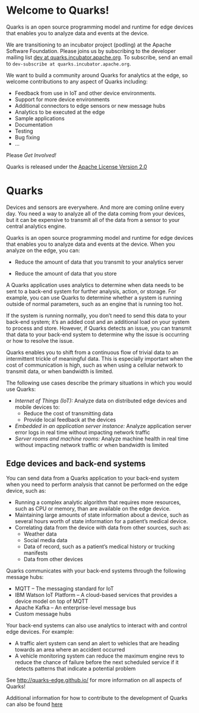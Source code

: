 # Welcome to Quarks!

Quarks is an open source programming model and runtime for edge devices that enables you to analyze data and events at the device.

We are transitioning to an incubator project (podling) at the Apache Software Foundation. Please joins us by subscribing to the
developer mailing list [dev at quarks.incubator.apache.org](http://mail-archives.apache.org/mod_mbox/incubator-quarks-dev/).
To subscribe, send an email to `dev-subscribe at quarks.incubator.apache.org`.

We want to build a community around Quarks for analytics at the edge, so welcome contributions to any aspect of Quarks including:

 * Feedback from use in IoT and other device environments.
 * Support for more device environments
 * Additional connectors to edge sensors or new message hubs
 * Analytics to be executed at the edge
 * Sample applications
 * Documentation
 * Testing
 * Bug fixing
 * ...

Please *Get Involved!*

Quarks is released under the [Apache License Version 2.0](LICENSE)

# Quarks
Devices and sensors are everywhere. And more are coming online every day. You need a way to analyze all of the data coming from your devices, but it can be expensive to transmit all of the data from a sensor to your central analytics engine.

Quarks is an open source programming model and runtime for edge devices that enables you to analyze data and events at the device. When you analyze on the edge, you can:

* Reduce the amount of data that you transmit to your analytics server

* Reduce the amount of data that you store

A Quarks application uses analytics to determine when data needs to be sent to a back-end system for further analysis, action, or storage. For example, you can use Quarks to determine whether a system is running outside of normal parameters, such as an engine that is running too hot.

If the system is running normally, you don’t need to send this data to your back-end system; it’s an added cost and an additional load on your system to process and store. However, if Quarks detects an issue, you can transmit that data to your back-end system to determine why the issue is occurring or how to resolve the issue.   

Quarks enables you to shift from a continuous flow of trivial data to an intermittent trickle of meaningful data. This is especially important when the cost of communication is high, such as when using a cellular network to transmit data, or when bandwidth is limited.

The following use cases describe the primary situations in which you would use Quarks:

* *Internet of Things (IoT):* Analyze data on distributed edge devices and mobile devices to:
  * Reduce the cost of transmitting data
  * Provide local feedback at the devices
* *Embedded in an application server instance:* Analyze application server error logs in real time without impacting network traffic
* *Server rooms and machine rooms:* Analyze machine health in real time without impacting network traffic or when bandwidth is limited

## Edge devices and back-end systems
You can send data from a Quarks application to your back-end system when you need to perform analysis that cannot be performed on the edge device, such as:

* Running a complex analytic algorithm that requires more resources, such as CPU or memory, than are available on the edge device.
* Maintaining large amounts of state information about a device, such as several hours worth of state information for a patient’s
medical device.
* Correlating data from the device with data from other sources, such as:
  * Weather data
  * Social media data
  * Data of record, such as a patient’s medical history or trucking manifests
  * Data from other devices

Quarks communicates with your back-end systems through the following message hubs:
* MQTT – The messaging standard for IoT
* IBM Watson IoT Platform – A cloud-based services that provides a device model on top of MQTT
* Apache Kafka – An enterprise-level message bus
* Custom message hubs

Your back-end systems can also use analytics to interact with and control edge devices. For example:
* A traffic alert system can send an alert to vehicles that are heading towards an area where an accident occurred
* A vehicle monitoring system can reduce the maximum engine revs to reduce the chance of failure before the next scheduled service if it detects patterns that indicate a potential problem

See http://quarks-edge.github.io/ for more information on all aspects of Quarks!

Additional information for how to contribute to the development of Quarks can also be found [here](DEVELOPMENT.md)

